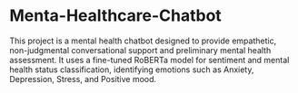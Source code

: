 # Menta-Healthcare-Chatbot
This project is a mental health chatbot designed to provide empathetic, non-judgmental conversational support and preliminary mental health assessment. It uses a fine-tuned RoBERTa model for sentiment and mental health status classification, identifying emotions such as Anxiety, Depression, Stress, and Positive mood.
